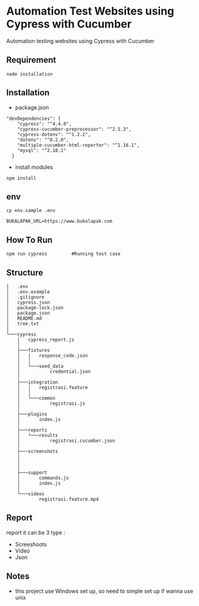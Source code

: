 # Automation Test Websites using Cypress with Cucumber

Automation testing websites using Cypress with Cucumber


## Requirement
```
node installation
```

## Installation

- package.json
```
"devDependencies": {
    "cypress": "^4.4.0",
    "cypress-cucumber-preprocessor": "^2.5.3",
    "cypress-dotenv": "^1.2.2",
    "dotenv": "^8.2.0",
    "multiple-cucumber-html-reporter": "^1.16.1",
    "mysql": "^2.18.1"
  }
```

- install modules
```
npm install
```

## env

```
cp env.sample .env
```
```
BUKALAPAK_URL=https://www.bukalapak.com
```
    
## How To Run
```
npm run cypress         #Running test case
```

## Structure
```
│   .env
│   .env.example
│   .gitignore
│   cypress.json
│   package-lock.json
│   package.json
│   README.md
│   tree.txt
│   
└───cypress
    │   cypress_report.js
    │   
    ├───fixtures
    │   │   response_code.json
    │   │   
    │   └───seed_data
    │           credential.json
    │           
    ├───integration
    │   │   registrasi.feature
    │   │   
    │   └───common
    │           registrasi.js
    │           
    ├───plugins
    │       index.js
    │       
    ├───reports
    │   └───results
    │           registrasi.cucumber.json
    │           
    ├───screenshots
    │   
    │          
    │           
    ├───support
    │       commands.js
    │       index.js
    │       
    └───videos
            registrasi.feature.mp4
```



## Report

report it can be 3 type :
- Screeshoots
- Video
- Json

## Notes
- this project use Windows set up, so need to simple set up if wanna use unix

